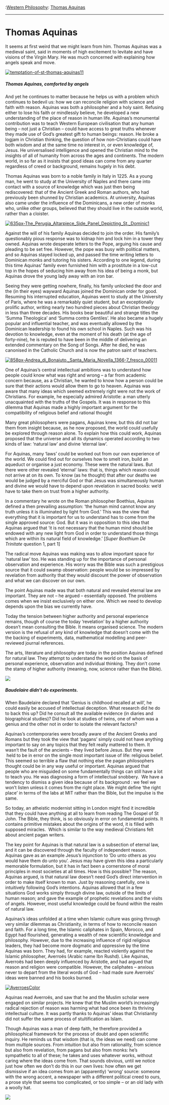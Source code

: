 :[Western Philosophy](https://www.theschooloflife.com/thebookoflife/category/leisure/western-philosophy/): [Thomas Aquinas](https://www.theschooloflife.com/thebookoflife/the-great-philosophers-thomas-aquinas/)

* * *

# Thomas Aquinas

It seems at first weird that we might learn from him. Thomas Aquinas was a medieval saint, said in moments of high excitement to levitate and have visions of the Virgin Mary. He was much concerned with explaining how angels speak and move.

[![temptation-of-st-thomas-aquinas11](https://www.theschooloflife.com/thebookoflife/wp-content/uploads/2014/11/temptation-of-st-thomas-aquinas111.jpg)](http://www.thebookoflife.org/wp-content/uploads/2014/11/temptation-of-st-thomas-aquinas111.jpg)

##### Thomas Aquinas, comforted by angels 

And yet he continues to matter because he helps us with a problem which continues to bedevil us: how we can reconcile religion with science and faith with reason. Aquinas was both a philosopher and a holy saint. Refusing either to lose his faith or mindlessly believe, he developed a new understanding of the place of reason in human life. Aquinas’s monumental contribution was to teach Western European civilisation that any human being – not just a Christian – could have access to great truths whenever they made use of God’s greatest gift to human beings: reason. He broke a logjam in Christian thinking, the question of how non-Christians could have both wisdom and at the same time no interest in, or even knowledge of, Jesus. He universalised intelligence and opened the Christian mind to the insights of all of humanity from across the ages and continents. The modern world, in so far as it insists that good ideas can come from any quarter regardless of creed or background, remains hugely in his debt.

Thomas Aquinas was born to a noble family in Italy in 1225. As a young man, he went to study at the University of Naples and there came into contact with a source of knowledge which was just then being rediscovered: that of the Ancient Greek and Roman authors, who had previously been shunned by Christian academics. At university, Aquinas also came under the influence of the Dominicans, a new order of monks who, unlike other groups, believed that they should live in the outside world, rather than a cloister.

[![635px-The_Perugia_Altarpiece_Side_Panel_Depicting_St._Dominic1](https://www.theschooloflife.com/thebookoflife/wp-content/uploads/2014/11/635px-The_Perugia_Altarpiece_Side_Panel_Depicting_St._Dominic11.jpg)](http://www.thebookoflife.org/wp-content/uploads/2014/11/635px-The_Perugia_Altarpiece_Side_Panel_Depicting_St._Dominic11.jpg)

Against the will of his family Aquinas decided to join the order. His family’s questionably pious response was to kidnap him and lock him in a tower they owned. Aquinas wrote desperate letters to the Pope, arguing his cause and pleading to be set free. However, the pope was busy with political matters, and so Aquinas stayed locked up, and passed the time writing letters to Dominican monks and tutoring his sisters. According to one legend, during this time Aquinas’ family even furnished him with a prostitute in a low-cut top in the hopes of seducing him away from his idea of being a monk, but Aquinas drove the young lady away with an iron bar.

Seeing they were getting nowhere, finally, his family unlocked the door and the (in their eyes) wayward Aquinas joined the Dominican order for good. Resuming his interrupted education, Aquinas went to study at the University of Paris, where he was a remarkably quiet student, but an exceptionally prolific author, writing nearly two hundred pieces about Christian theology in less than three decades. His books bear beautiful and strange titles the ‘Summa Theologica’ and ‘Summa contra Gentiles’. He also became a hugely popular and influential teacher, and was eventually allowed by the Dominican leadership to found his own school in Naples. Such was his devotion to knowledge, even at the moment of his death (at the age of forty-nine), he is reputed to have been in the middle of delivering an extended commentary on the Song of Songs. After he died, he was canonised in the Catholic Church and is now the patron saint of teachers.

[![858px-Andrea_di_Bonaiuto._Santa_Maria_Novella_1366-7_fresco_00011](https://www.theschooloflife.com/thebookoflife/wp-content/uploads/2014/11/858px-Andrea_di_Bonaiuto._Santa_Maria_Novella_1366-7_fresco_000111.jpg)](http://www.thebookoflife.org/wp-content/uploads/2014/11/858px-Andrea_di_Bonaiuto._Santa_Maria_Novella_1366-7_fresco_000111.jpg)

One of Aquinas’s central intellectual ambitions was to understand how people could know what was right and wrong – a far from academic concern because, as a Christian, he wanted to know how a person could be sure that their actions would allow them to go to heaven. Aquinas was aware that many ideas which seemed extremely right were not the work of Christians. For example, he especially admired Aristotle: a man utterly unacquainted with the truths of the Gospels. It was in response to this dilemma that Aquinas made a highly important argument for the compatibility of religious belief and rational thought

Many great philosophers were pagans, Aquinas knew, but this did not bar them from insight because, as he now proposed, the world could usefully be explored through reason alone. To explain how this could work, Aquinas proposed that the universe and all its dynamics operated according to two kinds of law: ‘natural law’ and divine ‘eternal law’.

For Aquinas, many ‘laws’ could be worked out from our own experience of the world. We could find out for ourselves how to smelt iron, build an aqueduct or organise a just economy. These were the natural laws. But there were other revealed ‘eternal’ laws: that is, things which reason could not arrive at on its own. To know (as he thought) that after our deaths we would be judged by a merciful God or that Jesus was simultaneously human and divine we would have to depend upon revelation in sacred books: we’d have to take them on trust from a higher authority.

In a commentary he wrote on the Roman philosopher Boethius, Aquinas defined a then prevailing assumption: ‘the human mind cannot know any truth unless it is illuminated by light from God.’ This was the view that everything that it is important for us to understand has to come from the single approved source: God. But it was in opposition to this idea that Aquinas argued that ‘it is not necessary that the human mind should be endowed with any new light from God in order to understand those things which are within its natural field of knowledge.’ [_Super Boethium De Trinitate_ question 1, part 1]

The radical move Aquinas was making was to allow important space for ‘natural law’ too. He was standing up for the importance of personal observation and experience. His worry was the Bible was such a prestigious source that it could swamp observation: people would be so impressed by revelation from authority that they would discount the power of observation and what we can discover on our own.

The point Aquinas made was that both natural and revealed eternal law are important. They are not – he argued – essentially opposed. The problems comes when we insist exclusively on either one. Which we need to develop depends upon the bias we currently have.

Today the tension between higher authority and personal experience remains, though of course the today ‘revelation’ by a higher authority doesn’t mean consulting the Bible. It means organised science. The modern version is the refusal of any kind of knowledge that doesn’t come with the the backing of experiments, data, mathematical modelling and peer-reviewed journal references.

The arts, literature and philosophy are today in the position Aquinas defined for natural law. They attempt to understand the world on the basis of personal experience, observation and individual thinking. They don’t come the stamp of higher authority (meaning, now, science rather than the Bible).

![](http://d2hej51cni6o0x.cloudfront.net/images/magill/ph_0111201517-Baudelaire.jpg)

##### Baudelaire didn’t do experiments.

When Baudelaire declared that ‘Genius is childhood recalled at will’,&nbsp;he could easily be accused of intellectual deception. What research did he do to back this up? Did he consult all the available evidence (in diaries and biographical studies)? Did he look at studies of twins, one of whom was a genius and the other not in order to isolate the relevant factors?

Aquinas’s contemporaries were broadly aware of the Ancient Greeks and Romans but they took the view that ‘pagans’ simply could not have anything important to say on any topics that they felt really mattered to them. It wasn’t the fault of the ancients – they lived before Jesus. But they were &nbsp;held to be in error on the single most important issue of life: religious belief. This seemed so terrible a flaw that nothing else the pagan philosophers thought could be in any way useful or important. Aquinas argued that people who are misguided on some fundamentally things can still have a lot to teach you. He was diagnosing a form of intellectual snobbery. &nbsp;We have a tendency to dismiss a given idea because of its background : we feel we won’t listen unless it comes from the right place. We might define ‘the right place’ in terms of the labs at MIT rather than the Bible, but the impulse is the same.

So today, an atheistic modernist sitting in London might find it incredible that they could have anything at all to learn from reading The Gospel of St John. The Bible, they think, is so obviously in error on fundamental points. It contains primitive mistakes about the origins of the word, it is filled with supposed miracles. &nbsp;Which is similar to the way medieval Christians felt about ancient pagan writers.

The key point for Aquinas is that natural law is a subsection of eternal law, and it can be discovered through the faculty of independent reason. Aquinas gave as an example Jesus’s injunction to ‘Do unto others as you would have them do unto you’. Jesus may have given this idea a particularly memorable formulation, but it has in fact been a cornerstone of moral principles in most societies at all times. How is this possible? The reason, Aquinas argued, is that natural law doesn’t need God’s direct intervention in order to make itself known to man. Just by reasoning carefully, one is intuitively following God’s intentions. Aquinas allowed that in a few situations God works simply through divine law, outside of the limits of human reason; and gave the example of prophetic revelations and the visits of angels. However, most useful knowledge could be found within the realm of natural law.

Aquinas’s ideas unfolded at a time when Islamic culture was going through very similar dilemmas as Christianity, in terms of how to reconcile reason and faith. For a long time, the Islamic caliphates in Spain, Morocco, and Egypt had flourished, generating a wealth of new scientific knowledge and philosophy. However, due to the increasing influence of rigid religious leaders, they had become more dogmatic and oppressive by the time Aquinas was born. They had, for example, reacted violently against the Islamic philosopher, Averroës (Arabic name Ibn Rushd). Like Aquinas, Averroës had been deeply influenced by Aristotle, and had argued that reason and religion were compatible. However, the caliphates – anxious never to depart from the literal words of God – had made sure Averroës’ ideas were banned and his books burned.

[![AverroesColor](https://www.theschooloflife.com/thebookoflife/wp-content/uploads/2014/11/AverroesColor.jpg)](http://www.thebookoflife.org/wp-content/uploads/2014/11/AverroesColor.jpg)

Aquinas read Averroës, and saw that he and the Muslim scholar were engaged on similar projects. He knew that the Muslim world’s increasingly radical rejection of reason was harming what had once been its thriving intellectual culture. It was partly thanks to Aquinas’ ideas that Christianity did not suffer the same process of stultification as Islam.

Though Aquinas was a man of deep faith, he therefore provided a philosophical framework for the process of doubt and open scientific inquiry. He&nbsp;reminds us that wisdom (that is, the ideas we need) can come from multiple sources. From intuition but also from rationality, from science but also from revelation, from pagans but also from monks: he’s sympathetic to all of these; he takes and uses whatever works, without caring where the ideas come from. That sounds obvious, until we notice just how often we don’t do this in our own lives: how often we get dismissive if an idea comes from an (apparently) ‘wrong’ source: someone with the wrong accent, a newspaper with a different political creed to ours, a prose style that seems too complicated, or too simple – or an old lady with a woolly hat.

[![](https://img.youtube.com/vi/GJvoFf2wCBU/0.jpg)](https://www.youtube.com/embed/GJvoFf2wCBU '')
